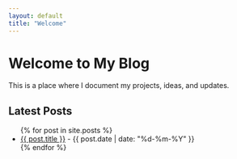 ```yaml
---
layout: default
title: "Welcome"
---
```


# Welcome to My Blog

This is a place where I document my projects, ideas, and updates.

## Latest Posts

<ul>
  {% for post in site.posts %}
    <li>
      <a href="{{ post.url }}">{{ post.title }}</a>
      - <span class="post-date">{{ post.date | date: "%d-%m-%Y" }}</span>
    </li>
  {% endfor %}
</ul>